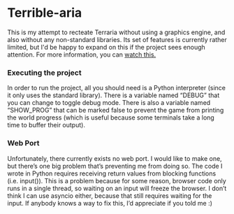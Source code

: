 # Terrible-aria
This is my attempt to recteate Terraria without using a graphics engine, and also without any non-standard libraries. Its set of features is currently rather limited, but I'd be happy to expand on this if the project sees enough attention. For more information, you can [watch this.](https://youtu.be/nCSx0Gq7zP8)

### Executing the project
In order to run the project, all you should need is a Python interpreter (since it only uses the standard library). There is a variable named “DEBUG” that you can change to toggle debug mode. There is also a variable named “SHOW_PROG” that can be marked false to prevent the game from printing the world progress (which is useful because some terminals take a long time to buffer their output).

### Web Port
Unfortunately, there currently exists no web port. I would like to make one, but there’s one big problem that’s preventing me from doing so. The code I wrote in Python requires receiving return values from blocking functions (i.e. input()). This is a problem because for some reason, browser code only runs in a single thread, so waiting on an input will freeze the browser. I don’t think I can use asyncio either, because that still requires waiting for the input. If anybody knows a way to fix this, I’d appreciate if you told me :)
